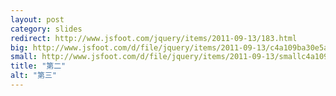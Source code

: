 ```yaml
---
layout: post
category: slides
redirect: http://www.jsfoot.com/jquery/items/2011-09-13/183.html
big: http://www.jsfoot.com/d/file/jquery/items/2011-09-13/c4a109ba30e5ad520220859b9a9380b9.jpg
small: http://www.jsfoot.com/d/file/jquery/items/2011-09-13/smallc4a109ba30e5ad520220859b9a9380b9.jpg
title: "第二"
alt: "第三"
---
```

